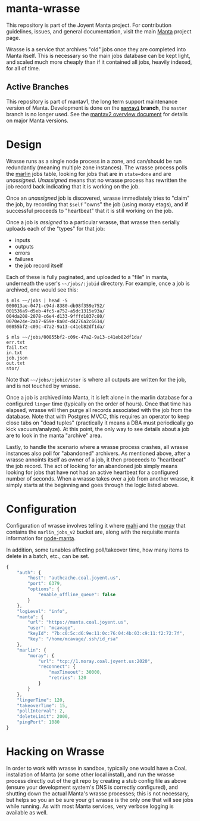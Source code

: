<!--
    This Source Code Form is subject to the terms of the Mozilla Public
    License, v. 2.0. If a copy of the MPL was not distributed with this
    file, You can obtain one at http://mozilla.org/MPL/2.0/.
-->

<!--
    Copyright 2019 Joyent, Inc.
-->

# manta-wrasse

This repository is part of the Joyent Manta project.  For contribution
guidelines, issues, and general documentation, visit the main
[Manta](http://github.com/joyent/manta) project page.

Wrasse is a service that archives "old" jobs once they are completed into
Manta itself.  This is necessary so the main jobs database can be kept light,
and scaled much more cheaply than if it contained all jobs, heavily indexed,
for all of time.


## Active Branches

This repository is part of mantav1, the long term support maintenance version
of Manta. Development is done on the **[`mantav1`](../../tree/mantav1/)
branch**, the `master` branch is no longer used. See the [mantav2 overview
document](https://github.com/joyent/manta/blob/master/docs/mantav2.md) for
details on major Manta versions.


# Design

Wrasse runs as a single node process in a zone, and can/should be run
redundantly (meaning multiple zone instances).  The wrasse process polls the
[marlin](http://github.com/joyent/manta-marlin) jobs table, looking for jobs
that are in `state=done` and are _unassigned_.  _Unassigned_ means that no
wrasse process has rewritten the job record back indicating that it is working
on the job.

Once an _unassigned_ job is discovered, wrasse immediately tries to "claim" the
job, by recording that `$self` "owns" the job (using moray etags), and if
successful proceeds to "heartbeat" that it is still working on the job.

Once a job is _assigned_ to a particular wrasse, that wrasse then serially
uploads each of the "types" for that job:

- inputs
- outputs
- errors
- failures
- the job record itself

Each of these is fully paginated, and uploaded to a "file" in manta, underneath
the user's `~~/jobs/:jobid` directory.  For example, once a job is archived,
one would see this:

```
$ mls ~~/jobs | head -5
000013ae-0471-c94d-8380-db98f359e752/
001536a9-d5eb-4fc5-a752-a5dc1315e93a/
004da208-2078-c6e4-d133-9fffd1837c80/
0070e24e-2ab7-659e-8a0d-d4276a2c6614/
00855bf2-c09c-47a2-9a13-c41eb82df1da/

$ mls ~~/jobs/00855bf2-c09c-47a2-9a13-c41eb82df1da/
err.txt
fail.txt
in.txt
job.json
out.txt
stor/
```

Note that `~~/jobs/:jobid/stor` is where all outputs are written for the job,
and is not touched by wrasse.

Once a job is archived into Manta, it is left alone in the marlin database for
a configured `linger` time (typically on the order of hours).  Once that time
has elapsed, wrasse will then purge all records associated with the job from the
database.  Note that with Postgres MVCC, this requires an operator to keep close
tabs on "dead tuples" (practically it means a DBA must periodically go kick
vacuum/analyze). At this point, the only way to see details about a job are to
look in the manta "archive" area.

Lastly, to handle the scenario where a wrasse process crashes, all wrasse
instances also poll for "abandoned" archivers.  As mentioned above, after a
wrasse annoints itself as owner of a job, it then proceeeds to "heartbeat" the
job record.  The act of looking for an abandoned job simply means looking for
jobs that have not had an active heartbeat for a configured number of seconds.
When a wrasse takes over a job from another wrasse, it simply starts at the
beginning and goes through the logic listed above.

# Configuration

Configuration of wrasse involves telling it where
[mahi](https://github.com/joyent/mahi) and the
[moray](https://github.com/joyent/moray) that contains the `marlin_jobs_v2`
bucket are, along with the requisite manta information for
[node-manta](https://github.com/joyent/node-manta).

In addition, some tunables affecting poll/takeover time, how many items to
delete in a batch, etc., can be set.

```javascript
{
    "auth": {
        "host": "authcache.coal.joyent.us",
        "port": 6379,
        "options": {
            "enable_offline_queue": false
        }
    },
    "logLevel": "info",
    "manta": {
        "url": "https://manta.coal.joyent.us",
        "user": "mcavage",
        "keyId": "7b:c0:5c:d6:9e:11:0c:76:04:4b:03:c9:11:f2:72:7f",
        "key": "/home/mcavage/.ssh/id_rsa"
    },
    "marlin": {
        "moray": {
            "url": "tcp://1.moray.coal.joyent.us:2020",
            "reconnect": {
                "maxTimeout": 30000,
                "retries": 120
            }
        }
    },
    "lingerTime": 120,
    "takeoverTime": 15,
    "pollInterval": 2,
    "deleteLimit": 2000,
    "pingPort": 1080
}
```

# Hacking on Wrasse

In order to work with wrasse in sandbox, typically one would have a CoaL
installation of Manta (or some other local install), and run the wrasse process
directly out of the git repo by creating a stub config file as above (ensure your
development system's DNS is correctly configured), and shutting down the actual
Manta's wrasse processes; this is not necessary, but helps so you an be sure your
git wrasse is the only one that will see jobs while running.  As with most Manta
services, very verbose logging is available as well.
